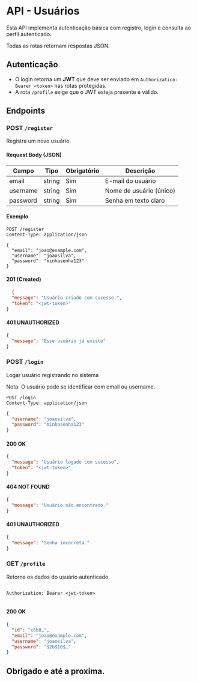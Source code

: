# API - Usuários

Esta API implementa autenticação básica com registro, login e consulta ao perfil autenticado.

Todas as rotas retornam respostas JSON.

## Autenticação

- O login retorna um **JWT** que deve ser enviado em `Authorization: Bearer <token>` nas rotas protegidas.
- A rota `/profile` exige que o JWT esteja presente e válido.

## Endpoints

### POST `/register`

Registra um novo usuário.

#### Request Body (JSON)

| Campo      | Tipo    | Obrigatório | Descrição                |
|------------|---------|-------------|--------------------------|
| email      | string  | Sim         | E-mail do usuário        |
| username   | string  | Sim         | Nome de usuário (único) |
| password   | string  | Sim         | Senha em texto claro    |

#### Exemplo

```http
POST /register
Content-Type: application/json

{
  "email": "joao@example.com",
  "username": "joaosilva",
  "password": "minhasenha123"
}
```

#### 201 (Created)
```json
  {
  "message": "Usuário criado com sucesso.",
  "token": "<jwt-token>"
}

```

#### 401 UNAUTHORIZED


```json
{
  "message": "Esse usuário já existe"
}

```

### POST `/login`
Logar usuário registrando no sistema

Nota: O usuário pode se identificar com email ou username.

```http
POST /login
Content-Type: application/json

```

```json
{
  "username": "joaosilva",
  "password": "minhasenha123"
}

```

#### 200 OK

```json
{
  "message": "Usuário logado com sucesso",
  "token": "<jwt-token>"
}

```

#### 404 NOT FOUND 

```json
{
  "message": "Usuário não encontrado."
}

```

#### 401 UNAUTHORIZED

```json
{
  "message": "Senha incorreta."
}


```


### GET `/profile`

Retorna os dados do usuário autenticado.

```http

Authorization: Bearer <jwt-token>


```


#### 200 OK

```json
{
  "id": "c6b8…",
  "email": "joao@example.com",
  "username": "joaosilva",
  "password": "$2b$10$…"
}

```


## Obrigado e até a proxima.
